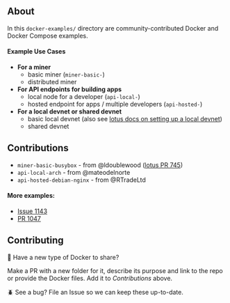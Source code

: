 ## About 

In this `docker-examples/` directory are community-contributed Docker and Docker Compose examples.

#### Example Use Cases

- **For a miner**
   - basic miner (`miner-basic-`)
   - distributed miner
- **For API endpoints for building apps**
   - local node for a developer (`api-local-`)
   - hosted endpoint for apps / multiple developers (`api-hosted-`)
- **For a local devnet or shared devnet**
   - basic local devnet (also see [lotus docs on setting up a local devnet](https://docs.filecoin.io/build/local-devnet/))
   - shared devnet
  

## Contributions

- `miner-basic-busybox` - from @ldoublewood ([lotus PR 745](https://github.com/filecoin-project/lotus/pull/745))
- `api-local-arch` - from @mateodelnorte
- `api-hosted-debian-nginx` - from @RTradeLtd

#### More examples:
- [Issue 1143](https://github.com/filecoin-project/lotus/issues/1143)
- [PR 1047](https://github.com/filecoin-project/lotus/pull/1047/files)

## Contributing

:whale: Have a new type of Docker to share?

Make a PR with a new folder for it, describe its purpose and link to the repo or provide the Docker files. Add it to *Contributions* above.

:beetle: See a bug? File an Issue so we can keep these up-to-date.
